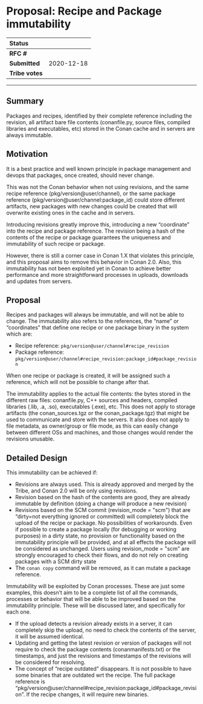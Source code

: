 
# Proposal: Recipe and Package immutability

| **Status**        |                            |
|:------------------|:---------------------------|
| **RFC #**         |                            |
| **Submitted**     | 2020-12-18                 |
| **Tribe votes**   |                            |

---


## Summary

Packages and recipes, identified by their complete reference including the revision, all artifact bare file contents (conanfile.py, source files, compiled libraries and executables, etc) stored in the Conan cache and in servers are always immutable.


## Motivation

It is a best practice and well known principle in package management and devops that packages, once created, should never change.

This was not the Conan behavior when not using revisions, and the same recipe reference (pkg/version@user/channel), or the same package reference (pkg/version@user/channel:package_id) could store different artifacts, new packages with new changes could be created that will overwrite existing ones in the cache and in servers.

Introducing revisions greatly improve this, introducing a new “coordinate” into the recipe and package reference. The revision being a hash of the contents of the recipe or package guarantees the uniqueness and immutability of such recipe or package.

However, there is still a corner case in Conan 1.X that violates this principle, and this proposal aims to remove this behavior in Conan 2.0. Also, this immutability has not been exploited yet in Conan to achieve better performance and more straightforward processes in uploads, downloads and updates from servers.

## Proposal

Recipes and packages will always be immutable, and will not be able to change. The immutability also refers to the references, the “name” or “coordinates” that define one recipe or one package binary in the system which are:

- Recipe reference: ``pkg/version@user/channel#recipe_revision``
- Package reference: ``pkg/version@user/channel#recipe_revision:package_id#package_revision``

When one recipe or package is created, it will be assigned such a reference, which will not be possible to change after that.

The immutability applies to the actual file contents: the bytes stored in the different raw files: conanfile.py, C++ sources and headers, compiled libraries (.lib, .a, .so), executables (.exe), etc. This does not apply to storage artifacts (the conan_sources.tgz or the conan_package.tgz) that might be used to communicate and store with the servers. It also does not apply to file metadata, as owner/group or file mode, as this can easily change between different OSs and machines, and those changes would render the revisions unusable.


## Detailed Design

This immutability can be achieved if:

- Revisions are always used. This is already approved and merged by the Tribe, and Conan 2.0 will be only using revisions.
- Revision based on the hash of the contents are good, they are already immutable by definition (doing a change will produce a new revision)
- Revisions based on the SCM commit (revision_mode = "scm") that are “dirty=not everything ignored or committed) will completely block the upload of the recipe or package. No possibilities of workarounds. Even if possible to create a package locally (for debugging or working purposes) in a dirty state, no provision or functionality based on the immutability principle will be provided, and at all effects the package will be considered as unchanged. Users using revision_mode = "scm" are strongly encouraged to check their flows, and do not rely on creating packages with a SCM dirty state
- The ``conan copy`` command will be removed, as it can mutate a package reference.

Immutability will be exploited by Conan processes. These are just some examples, this doesn’t aim to be a complete list of all the commands, processes or behavior that will be able to be improved based on the immutability principle. These will be discussed later, and specifically for each one.

- If the upload detects a revision already exists in a server, it can completely skip the upload, no need to check the contents of the server, it will be assumed identical.
- Updating and getting the latest revision or version of packages will not require to check the package contents (conanmanifests.txt) or the timestamps, and just the revisions and timestamps of the revisions will be considered for resolving.
- The concept of “recipe outdated” disappears. It is not possible to have some binaries that are outdated wrt the recipe. The full package reference is “pkg/version@user/channel#recipe_revision:package_id#package_revision”. If the recipe changes, it will require new binaries.
